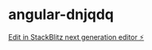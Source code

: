 # angular-dnjqdq

[Edit in StackBlitz next generation editor ⚡️](https://stackblitz.com/~/github.com/GastonRomero269/angular-dnjqdq)